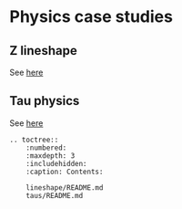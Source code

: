 # Physics case studies

## Z lineshape

See [here](https://emanuelperez.github.io/FCCeePhysPerf/case-studies/lineshape)

## Tau physics
See [here](https://emanuelperez.github.io/FCCeePhysPerf/case-studies/taus)

```eval_rst
.. toctree::
    :numbered:
    :maxdepth: 3
    :includehidden:
    :caption: Contents:

    lineshape/README.md
    taus/README.md
    
```
